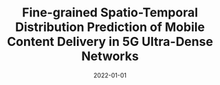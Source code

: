 ---
title: "Fine-grained Spatio-Temporal Distribution Prediction of Mobile Content Delivery in 5G Ultra-Dense Networks"
collection: publications
category: journals
permalink: /publication/2022-fine-grained-spatio-temporal
date: 2022-01-01
venue: 'IEEE Transactions on Mobile Computing'
paperurl: 'https://ieeexplore.ieee.org/document/9969934'
citation: '<b>Shaoyuan Huang</b>, Heng Zhang, Xiaofei Wang*, Min Chen, Jianxin Li, Victor C.M. Leung. (2022). &quot;Fine-grained Spatio-Temporal Distribution Prediction of Mobile Content Delivery in 5G Ultra-Dense Networks.&quot; <i>IEEE Transactions on Mobile Computing</i>. (JCR-1, IF:7.9)'
--- 
